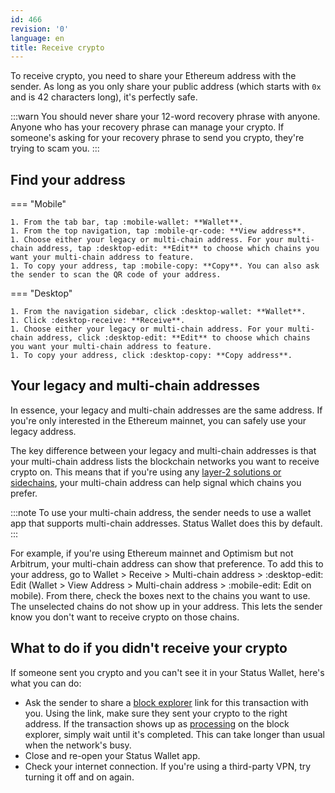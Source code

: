 ```yaml
---
id: 466
revision: '0'
language: en
title: Receive crypto
---
```


To receive crypto, you need to share your Ethereum address with the sender. As long as you only share your public address (which starts with `0x` and is 42 characters long), it's perfectly safe.

:::warn
You should never share your 12-word recovery phrase with anyone. Anyone who has your recovery phrase can manage your crypto. If someone's asking for your recovery phrase to send you crypto, they're trying to scam you.
:::

## Find your address

=== "Mobile"

    1. From the tab bar, tap :mobile-wallet: **Wallet**.
    1. From the top navigation, tap :mobile-qr-code: **View address**.
    1. Choose either your legacy or multi-chain address. For your multi-chain address, tap :desktop-edit: **Edit** to choose which chains you want your multi-chain address to feature.
    1. To copy your address, tap :mobile-copy: **Copy**. You can also ask the sender to scan the QR code of your address.

=== "Desktop"

    1. From the navigation sidebar, click :desktop-wallet: **Wallet**.
    1. Click :desktop-receive: **Receive**.
    1. Choose either your legacy or multi-chain address. For your multi-chain address, click :desktop-edit: **Edit** to choose which chains you want your multi-chain address to feature.
    1. To copy your address, click :desktop-copy: **Copy address**.

## Your legacy and multi-chain addresses

In essence, your legacy and multi-chain addresses are the same address. If you're only interested in the Ethereum mainnet, you can safely use your legacy address.

The key difference between your legacy and multi-chain addresses is that your multi-chain address lists the blockchain networks you want to receive crypto on. This means that if you're using any [layer-2 solutions or sidechains](./understand-l2s-and-sidechains), your multi-chain address can help signal which chains you prefer.

:::note
To use your multi-chain address, the sender needs to use a wallet app that supports multi-chain addresses. Status Wallet does this by default.
:::

For example, if you're using Ethereum mainnet and Optimism but not Arbitrum, your multi-chain address can show that preference. To add this to your address, go to Wallet > Receive > Multi-chain address > :desktop-edit: Edit (Wallet > View Address > Multi-chain address > :mobile-edit: Edit on mobile). From there, check the boxes next to the chains you want to use. The unselected chains do not show up in your address. This lets the sender know you don't want to receive crypto on those chains.

## What to do if you didn't receive your crypto

If someone sent you crypto and you can't see it in your Status Wallet, here's what you can do:

- Ask the sender to share a [block explorer](./understand-block-explorers) link for this transaction with you. Using the link, make sure they sent your crypto to the right address. If the transaction shows up as [processing](./understand-transaction-statuses) on the block explorer, simply wait until it's completed. This can take longer than usual when the network's busy.
- Close and re-open your Status Wallet app.
- Check your internet connection. If you're using a third-party VPN, try turning it off and on again.
